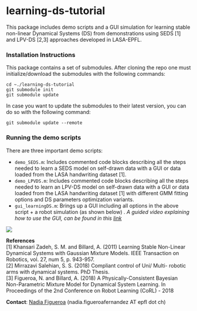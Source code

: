 # learning-ds-tutorial
This package includes demo scripts and a GUI simulation for learning stable non-linear Dynamical Systems (DS) from demonstrations using SEDS [1] and LPV-DS [2,3] approaches developed in LASA-EPFL.

### Installation Instructions
This package contains a set of submodules. After cloning the repo one must initialize/download the submodules with the following commands:
```
cd ~./learning-ds-tutorial
git submodule init
git submodule update
```
In case you want to update the submodules to their latest version, you can do so with the following command:
```
git submodule update --remote
```

### Running the demo scripts
There are three important demo scripts:
 - ```demo_SEDS.m```: Includes commented code blocks describing all the steps needed to learn a SEDS model on self-drawn data with a GUI or data loaded from the LASA handwriting dataset [1].
 - ```demo_LPVDS.m```: Includes commented code blocks describing all the steps needed to learn an LPV-DS model on self-drawn data with a GUI or data loaded from the LASA handwriting dataset [1] with different GMM fitting options and DS parameters optimization variants. 
- ```gui_learningDS.m```: Brings up a GUI including all options in the above script + a robot simulation (as shown below) . 
*A guided video explaining how to use the GUI, can be found in this [link](https://www.youtube.com/watch?v=5fQO9Oluih0)*

[![](https://github.com/nbfigueroa/learning-ds-tutorial/blob/master/img/GUI_2.png)](https://www.youtube.com/watch?v=5fQO9Oluih0)


**References**     
[1] Khansari Zadeh, S. M. and Billard, A. (2011) Learning Stable Non-Linear Dynamical Systems with Gaussian Mixture Models. IEEE Transaction on Robotics, vol. 27, num 5, p. 943-957.    
[2] Mirrazavi Salehian, S. S. (2018) Compliant control of Uni/ Multi- robotic arms with dynamical systems. PhD Thesis.  
[3] Figueroa, N. and Billard, A. (2018) A Physically-Consistent Bayesian Non-Parametric Mixture Model for Dynamical System Learning. In Proceedings of the 2nd Conference on Robot Learning (CoRL) - 2018 

**Contact**: [Nadia Figueroa](http://lasa.epfl.ch/people/member.php?SCIPER=238387) (nadia.figueroafernandez AT epfl dot ch)
